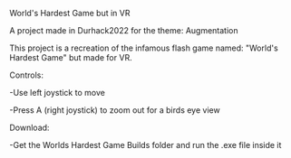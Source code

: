 World's Hardest Game but in VR

A project made in Durhack2022 for the theme: Augmentation

This project is a recreation of the infamous flash game named: "World's Hardest Game" but made for VR. 


Controls:

-Use left joystick to move

-Press A (right joystick) to zoom out for a birds eye view

Download:

-Get the Worlds Hardest Game Builds folder and run the .exe file inside it
